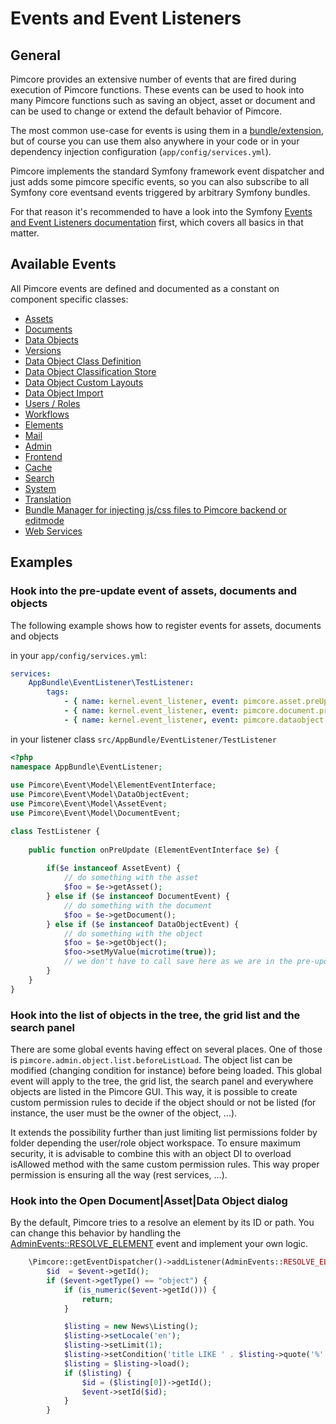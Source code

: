 # Events and Event Listeners

## General

Pimcore provides an extensive number of events that are fired during execution of Pimcore functions. These events can be 
used to hook into many Pimcore functions such as saving an object, asset or document and can be used to change or extend 
the default behavior of Pimcore.

The most common use-case for events is using them in a [bundle/extension](13_Bundle_Developers_Guide/06_Plugin_Backend_UI.md), but 
of course you can use them also anywhere in your code or in your dependency injection configuration (`app/config/services.yml`). 

Pimcore implements the standard Symfony framework event dispatcher and just adds some pimcore specific events, 
so you can also subscribe to all Symfony core eventsand events triggered by arbitrary Symfony bundles. 

For that reason it's recommended to have a look into the Symfony [Events and Event Listeners documentation](http://symfony.com/doc/3.4/event_dispatcher.html)
first, which covers all basics in that matter. 

## Available Events

All Pimcore events are defined and documented as a constant on component specific classes: 
- [Assets](https://github.com/pimcore/pimcore/blob/master/lib/Event/AssetEvents.php)
- [Documents](https://github.com/pimcore/pimcore/blob/master/lib/Event/DocumentEvents.php)
- [Data Objects](https://github.com/pimcore/pimcore/blob/master/lib/Event/DataObjectEvents.php)
- [Versions](https://github.com/pimcore/pimcore/blob/master/lib/Event/VersionEvents.php)
- [Data Object Class Definition](https://github.com/pimcore/pimcore/blob/master/lib/Event/DataObjectClassDefinitionEvents.php)
- [Data Object Classification Store](https://github.com/pimcore/pimcore/blob/master/lib/Event/DataObjectClassificationStoreEvents.php)
- [Data Object Custom Layouts](https://github.com/pimcore/pimcore/blob/master/lib/Event/DataObjectCustomLayoutEvents.php)
- [Data Object Import](https://github.com/pimcore/pimcore/blob/master/lib/Event/DataObjectImportEvents.php)
- [Users / Roles](https://github.com/pimcore/pimcore/blob/master/lib/Event/UserRoleEvents.php)
- [Workflows](https://github.com/pimcore/pimcore/blob/master/lib/Event/WorkflowEvents.php)
- [Elements](https://github.com/pimcore/pimcore/blob/master/lib/Event/ElementEvents.php)
- [Mail](https://github.com/pimcore/pimcore/blob/master/lib/Event/MailEvents.php)
- [Admin](https://github.com/pimcore/pimcore/blob/master/lib/Event/AdminEvents.php)
- [Frontend](https://github.com/pimcore/pimcore/blob/master/lib/Event/FrontendEvents.php)
- [Cache](https://github.com/pimcore/pimcore/blob/master/lib/Event/CoreCacheEvents.php)
- [Search](https://github.com/pimcore/pimcore/blob/master/lib/Event/SearchBackendEvents.php)
- [System](https://github.com/pimcore/pimcore/blob/master/lib/Event/SystemEvents.php)
- [Translation](https://github.com/pimcore/pimcore/blob/master/lib/Event/TranslationEvents.php)
- [Bundle Manager for injecting js/css files to Pimcore backend or editmode](https://github.com/pimcore/pimcore/blob/master/lib/Event/BundleManagerEvents.php)
- [Web Services](https://github.com/pimcore/pimcore/blob/master/lib/Event/WebserviceEvents.php)

## Examples

### Hook into the pre-update event of assets, documents and objects
The following example shows how to register events for assets, documents and objects 

in your `app/config/services.yml`: 
```yaml
services:
    AppBundle\EventListener\TestListener:
        tags:
            - { name: kernel.event_listener, event: pimcore.asset.preUpdate, method: onPreUpdate }
            - { name: kernel.event_listener, event: pimcore.document.preUpdate, method: onPreUpdate }
            - { name: kernel.event_listener, event: pimcore.dataobject.preUpdate, method: onPreUpdate }
```

in your listener class `src/AppBundle/EventListener/TestListener`
```php
<?php
namespace AppBundle\EventListener;
  
use Pimcore\Event\Model\ElementEventInterface;
use Pimcore\Event\Model\DataObjectEvent;
use Pimcore\Event\Model\AssetEvent;
use Pimcore\Event\Model\DocumentEvent;

class TestListener {
     
    public function onPreUpdate (ElementEventInterface $e) {
       
        if($e instanceof AssetEvent) {
            // do something with the asset
            $foo = $e->getAsset(); 
        } else if ($e instanceof DocumentEvent) {
            // do something with the document
            $foo = $e->getDocument(); 
        } else if ($e instanceof DataObjectEvent) {
            // do something with the object
            $foo = $e->getObject(); 
            $foo->setMyValue(microtime(true));
            // we don't have to call save here as we are in the pre-update event anyway ;-) 
        }
    }
}
```

### Hook into the list of objects in the tree, the grid list and the search panel

There are some global events having effect on several places. One of those is `pimcore.admin.object.list.beforeListLoad`.
The object list can be modified (changing condition for instance) before being loaded. This global event will apply to the tree, the grid list, the search panel and everywhere objects are listed in the Pimcore GUI.
This way, it is possible to create custom permission rules to decide if the object should or not be listed (for instance, the user must be the owner of the object, ...).

It extends the possibility further than just limiting list permissions folder by folder depending the user/role object workspace.
To ensure maximum security, it is advisable to combine this with an object DI to overload isAllowed method with the same custom permission rules. This way proper permission is ensuring all the way (rest services, ...).

### Hook into the Open Document|Asset|Data Object dialog

By the default, Pimcore tries to a resolve an element by its ID or path.
You can change this behavior by handling the [AdminEvents::RESOLVE_ELEMENT](https://github.com/pimcore/pimcore/blob/master/lib/Event/AdminEvents.php) event
and implement your own logic.

```php
    \Pimcore::getEventDispatcher()->addListener(AdminEvents::RESOLVE_ELEMENT, function(ResolveElementEvent $event) {
        $id  = $event->getId();
        if ($event->getType() == "object") {
            if (is_numeric($event->getId())) {
                return;
            }

            $listing = new News\Listing();
            $listing->setLocale('en');
            $listing->setLimit(1);
            $listing->setCondition('title LIKE ' . $listing->quote('%' . $id . '%'));
            $listing = $listing->load();
            if ($listing) {
                $id = ($listing[0])->getId();
                $event->setId($id);
            }
        }
```